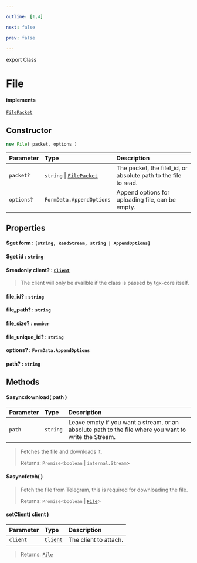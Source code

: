 ```yaml
---

outline: [1,4]

next: false

prev: false

---
```


export Class
# File

#### implements
 [`FilePacket`](../interfaces/FilePacket.md)

## Constructor
 ```ts
 new File( packet, options )
 ```
 
 | Parameter | Type | Description |
| :--- | :--- | :--- |
| `packet?` | `string` \| [`FilePacket`](../interfaces/FilePacket.md) | The packet, the filel_id, or absolute path to the file to read. |
| `options?` | `FormData.AppendOptions` | Append options for uploading file, can be empty. |

## Properties

#### $get form : `[string, ReadStream, string | AppendOptions]`

#### $get id : `string`

#### $readonly client? : [`Client`](./Client.md)
 > The client will only be availble if the class is passed by tgx-core itself.

#### file_id? : `string`

#### file_path? : `string`

#### file_size? : `number`

#### file_unique_id? : `string`

#### options? : `FormData.AppendOptions`

#### path? : `string`

## Methods

#### $asyncdownload( path )
| Parameter | Type | Description |
| :--- | :--- | :--- |
| `path` | `string` | Leave empty if you want a stream, or an absolute path to the file where you want to write the Stream. |
> Fetches the file and downloads it.
> 
> Returns: `Promise`<`boolean` \| `internal.Stream`>

#### $asyncfetch( )

> Fetch the file from Telegram, this is required for downloading the file.
> 
> Returns: `Promise`<`boolean` \| [`File`](./File.md)>

#### setClient( client )
| Parameter | Type | Description |
| :--- | :--- | :--- |
| `client` | [`Client`](./Client.md) | The client to attach. |
> 
> 
> Returns: [`File`](./File.md)
